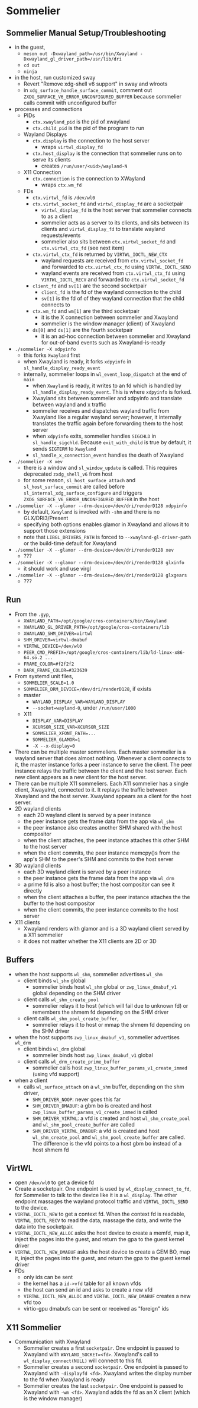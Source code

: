 Sommelier
=========

## Sommelier Manual Setup/Troubleshooting

- in the guest,
  - `meson out -Dxwayland_path=/usr/bin/Xwayland -Dxwayland_gl_driver_path=/usr/lib/dri`
  - `cd out`
  - `ninja`
- in the host, run customized sway
  - Revert "Remove xdg-shell v6 support" in sway and wlroots
  - in `xdg_surface_handle_surface_commit`, comment out
    `ZXDG_SURFACE_V6_ERROR_UNCONFIGURED_BUFFER` because sommelier calls commit
    with unconfigured buffer
- processes and connections
  - PIDs
    - `ctx.xwayland_pid` is the pid of xwayland
    - `ctx.child_pid` is the pid of the program to run
  - Wayland Displays
    - `ctx.display` is the connection to the host server
      - wraps `virtwl_display_fd`
    - `ctx.host_display` is the connection that sommelier runs on to serve its
      clients
      - creates `/run/user/<uid>/wayland-N`
  - X11 Connection
    - `ctx.connection` is the connection to XWayland
      - wraps `ctx.wm_fd`
  - FDs
    - `ctx.virtwl_fd` is `/dev/wl0`
    - `ctx.virtwl_socket_fd` and `virtwl_display_fd` are a socketpair
      - `virtwl_display_fd` is the host server that sommelier connects to as a
        client
      - sommelier acts as a server to its clients, and sits between its clients
        and `virtwl_display_fd` to translate wayland requests/events
      - sommelier also sits between `ctx.virtwl_socket_fd` and
        `ctx.virtwl_ctx_fd` (see next item)
    - `ctx.virtwl_ctx_fd` is returned by `VIRTWL_IOCTL_NEW_CTX`
      - wayland requests are received from `ctx.virtwl_socket_fd` and forwarded
        to `ctx.virtwl_ctx_fd` using `VIRTWL_IOCTL_SEND`
      - wayland events are received from `ctx.virtwl_ctx_fd` using
        `VIRTWL_IOCTL_RECV` and forwarded to `ctx.virtwl_socket_fd`
    - `client_fd` and `sv[1]` are the second socketpair
      - `client_fd` is the fd of the wayland connection to the child
      - `sv[1]` is the fd of of they wayland connection that the child
      	connects to
    - `ctx.wm_fd` and `wm[1]` are the third socketpair
      - it is the X connection between sommelier and Xwayland
      - sommelier is the window manager (client) of Xwayland
    - `ds[0]` and `ds[1]` are the fourth socketpair
      - it is an ad-hoc connection between sommelier and Xwayland for
      	out-of-band events such as Xwayland-is-ready
- `./sommelier -X xdpyinfo`
  - this forks `Xwayland` first
  - when Xwayland is ready, it forks `xdpyinfo` in
    `sl_handle_display_ready_event`
  - internally, sommelier loops in `wl_event_loop_dispatch` at the end of
    `main`
    - when `Xwayland` is ready, it writes to an fd which is handled by
      `sl_handle_display_ready_event`.  This is where `xdpyinfo` is forked.
    - Xwayland sits between sommelier and xdpyinfo and translate between
      wayland and x traffic
    - sommelier receives and dispatches wayland traffic from Xwayland like a
      regular wayland server; however, it internally translates the traffic
      again before forwarding them to the host server
    - when `xdpyinfo` exits, sommelier handles `SIGCHLD` in
      `sl_handle_sigchld`.  Because `exit_with_child` is true by default, it
      sends `SIGTERM` to `Xwayland`
    - `sl_handle_x_connection_event` handles the death of Xwayland
- `./sommelier -X xev`
  - there is a window and `sl_window_update` is called.  This requires
    deprecated `zxdg_shell_v6` from host
  - for some reason, `sl_host_surface_attach` and `sl_host_surface_commit` are
    called before `sl_internal_xdg_surface_configure` and triggers
    `ZXDG_SURFACE_V6_ERROR_UNCONFIGURED_BUFFER` in the host
- `./sommelier -X --glamor --drm-device=/dev/dri/renderD128 xdpyinfo`
  - by default, `Xwayland` is invoked with `-shm` and there is no
    GLX/DRI3/Present
  - specifying both options enables glamor in Xwayland and allows it to
    support those extensions
  - note that `LIBGL_DRIVERS_PATH` is forced to `--xwayland-gl-driver-path` or
    the build-time default for Xwayland
- `./sommelier -X --glamor --drm-device=/dev/dri/renderD128 xev`
  - ???
- `./sommelier -X --glamor --drm-device=/dev/dri/renderD128 glxinfo`
  - it should work and use virgl
- `./sommelier -X --glamor --drm-device=/dev/dri/renderD128 glxgears`
  - ???


## Run

- From the `.gyp`,
  - `XWAYLAND_PATH=/opt/google/cros-containers/bin/Xwayland`
  - `XWAYLAND_GL_DRIVER_PATH=/opt/google/cros-containers/lib`
  - `XWAYLAND_SHM_DRIVER=virtwl`
  - `SHM_DRIVER=virtwl-dmabuf`
  - `VIRTWL_DEVICE=/dev/wl0`
  - `PEER_CMD_PREFIX=/opt/google/cros-containers/lib/ld-linux-x86-64.so.2 ...`
  - `FRAME_COLOR=#f2f2f2`
  - `DARK_FRAME_COLOR=#323639`
- From systemd unit files,
  - `SOMMELIER_SCALE=1.0`
  - `SOMMELIER_DRM_DEVICE=/dev/dri/renderD128`, if exists
  - master
    - `WAYLAND_DISPLAY_VAR=WAYLAND_DISPLAY`
    - `--socket=wayland-0`, under `/run/user/1000`
  - X11
    - `DISPLAY_VAR=DISPLAY`
    - `XCURSOR_SIZE_VAR=XCURSOR_SIZE`
    - `SOMMELIER_XFONT_PATH=...`
    - `SOMMELIER_GLAMOR=1`
    - `-X --x-display=0`
- There can be multiple master sommeliers.  Each master sommelier is a wayland
  server that does almost nothing.  Whenever a client connects to it, the
  master instance forks a peer instance to serve the client.  The peer
  instance relays the traffic between the client and the host server.  Each
  new client appears as a new client for the host server.
- There can be multiple X11 sommeliers.  Each X11 sommelier has a single
  client, Xwayalnd, connected to it.  It replays the traffic between Xwayland
  and the host server.  Xwayland appears as a client for the host server.
- 2D wayland clients
  - each 2D wayland client is served by a peer instance
  - the peer instance gets the frame data from the app via `wl_shm`
  - the peer instance also creates another SHM shared with the host compositor
  - when the client attaches, the peer instance attaches this other SHM to the
    host server
  - when the client commits, the peer instance memcpy()s from the app's SHM to
    the peer's SHM and commits to the host server
- 3D wayland clients
  - each 3D wayland client is served by a peer instance
  - the peer instance gets the frame data from the app via `wl_drm`
  - a prime fd is also a host buffer; the host compositor can see it directly
  - when the client attaches a buffer, the peer instance attaches the the
    buffer to the host compositor
  - when the client commits, the peer instance commits to the host server
- X11 clients
  - Xwayland renders with glamor and is a 3D wayland client served by a X11
    sommelier
  - it does not matter whether the X11 clients are 2D or 3D

## Buffers

- when the host supports `wl_shm`, sommelier advertises `wl_shm`
  - client binds `wl_shm` global
    - sommelier binds host `wl_shm` global or `zwp_linux_dmabuf_v1` global
      depending on the SHM driver
  - client calls `wl_shm_create_pool`
    - sommelier relays it to host (which will fail due to unknown fd) or
      remembers the shmem fd depending on the SHM driver
  - client calls `wl_shm_pool_create_buffer`,
    - sommelier relays it to host or mmap the shmem fd depending on the SHM
      driver
- when the host supports `zwp_linux_dmabuf_v1`, sommelier advertises `wl_drm`
  - client binds `wl_drm` global
    - sommelier binds host `zwp_linux_dmabuf_v1` global
  - client calls `wl_drm_create_prime_buffer`
    - sommelier calls host `zwp_linux_buffer_params_v1_create_immed` (using
      vfd support)
- when a client
  - calls `wl_surface_attach` on a `wl_shm` buffer, depending on the shm
    driver,
    - `SHM_DRIVER_NOOP`: never goes this far
    - `SHM_DRIVER_DMABUF`: a gbm bo is created and host
      `zwp_linux_buffer_params_v1_create_immed` is called
    - `SHM_DRIVER_VIRTWL`: a vfd is created and host `wl_shm_create_pool` and
      `wl_shm_pool_create_buffer` are called
    - `SHM_DRIVER_VIRTWL_DMABUF`: a vfd is created and host
      `wl_shm_create_pool` and `wl_shm_pool_create_buffer` are called.  The
      difference is the vfd points to a host gbm bo instead of a host shmem fd

## VirtWL

- open `/dev/wl0` to get a device fd
- Create a socketpair.  One endpoint is used by `wl_display_connect_to_fd`,
  for Sommelier to talk to the device like it is a `wl_display`.  The other
  endpoint massages the wayland protocol traffic and `VIRTWL_IOCTL_SEND` to
  the device.
- `VIRTWL_IOCTL_NEW` to get a context fd.  When the context fd is readable,
  `VIRTWL_IOCTL_RECV` to read the data, massage the data, and write the data
  into the socketpair.
- `VIRTWL_IOCTL_NEW_ALLOC` asks the host device to create a memfd, map it,
  inject the pages into the guest, and return the gpa to the guest kernel
  driver
- `VIRTWL_IOCTL_NEW_DMABUF` asks the host device to create a GEM BO, map it,
  inject the pages into the guest, and return the gpa to the guest kernel
  driver
- FDs
  - only ids can be sent
  - the kernel has a `id->vfd` table for all known vfds
  - the host can send an id and asks to create a new vfd
  - `VIRTWL_IOCTL_NEW_ALLOC` and `VIRTWL_IOCTL_NEW_DMABUF` creates a new vfd
    too
  - virtio-gpu dmabufs can be sent or received as "foreign" ids

## X11 Sommelier

- Communication with Xwayland
  - Sommelier creates a first `socketpair`.  One endpoint is passed to
    Xwayland with `WAYLAND_SOCKET=<fd>`.  Xwayland's call to
    `wl_display_connect(NULL)` will connect to this fd.
  - Sommelier creates a second `socketpair`.  One endpoint is passed to
    Xwayland with `-displayfd <fd>`.  Xwayland writes the display number to the
    fd when Xwayland is ready
  - Sommelier creates the last `socketpair`.  One endpoint is passed to
    Xwayland with `-wm <fd>`.  Xwayland adds the fd as an X client (which is the
    window manager)
